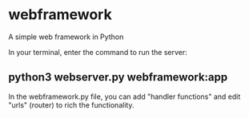 # webframework
A simple web framework in Python

In your terminal, enter the command to run the server:
##    python3 webserver.py webframework:app

In the webframework.py file, you can add "handler functions" and edit "urls" (router) to rich the functionality.
